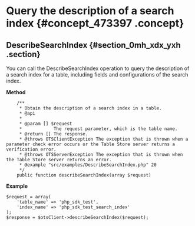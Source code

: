 # Query the description of a search index {#concept_473397 .concept}

## DescribeSearchIndex {#section_0mh_xdx_yxh .section}

You can call the DescribeSearchIndex operation to query the description of a search index for a table, including fields and configurations of the search index.

 **Method** 

``` {#codeblock_tt1_6mg_1oo}
    /**
     * Obtain the description of a search index in a table.
     * @api
     *
     * @param [] $request
     *            The request parameter, which is the table name.
     * @return [] The response.
     * @throws OTSClientException The exception that is thrown when a parameter check error occurs or the Table Store server returns a verification error.
     * @throws OTSServerException The exception that is thrown when the Table Store server returns an error.
     * @example "src/examples/DescribeSearchIndex.php" 20
     */
    public function describeSearchIndex(array $request)
```

 **Example** 

``` {#codeblock_t7k_ka9_88n}
$request = array(
    'table_name' => 'php_sdk_test',
    'index_name' => 'php_sdk_test_search_index'
);
$response = $otsClient->describeSearchIndex($request);
```


